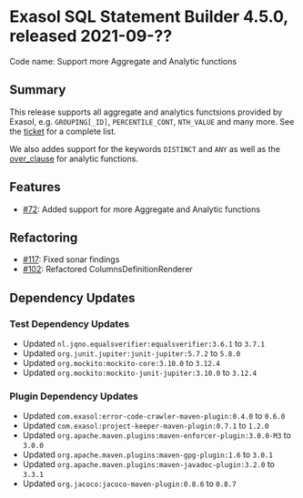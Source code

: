 # Exasol SQL Statement Builder 4.5.0, released 2021-09-??

Code name: Support more Aggregate and Analytic functions

## Summary

This release supports all aggregate and analytics functsions provided by Exasol, e.g. `GROUPING[_ID]`, `PERCENTILE_CONT`, `NTH_VALUE` and many more. See the [ticket](https://github.com/exasol/sql-statement-builder/issues/72) for a complete list.

We also addes support for the keywords `DISTINCT` and `ANY` as well as the [over_clause](https://docs.exasol.com/sql_references/functions/analyticfunctions.htm?Highlight=over_clause) for analytic functions.

## Features

* [#72](https://github.com/exasol/sql-statement-builder/issues/72): Added support for more Aggregate and Analytic functions

## Refactoring

* [#117](https://github.com/exasol/sql-statement-builder/issues/117): Fixed sonar findings
* [#102](https://github.com/exasol/sql-statement-builder/issues/102): Refactored ColumnsDefinitionRenderer

## Dependency Updates

### Test Dependency Updates

* Updated `nl.jqno.equalsverifier:equalsverifier:3.6.1` to `3.7.1`
* Updated `org.junit.jupiter:junit-jupiter:5.7.2` to `5.8.0`
* Updated `org.mockito:mockito-core:3.10.0` to `3.12.4`
* Updated `org.mockito:mockito-junit-jupiter:3.10.0` to `3.12.4`

### Plugin Dependency Updates

* Updated `com.exasol:error-code-crawler-maven-plugin:0.4.0` to `0.6.0`
* Updated `com.exasol:project-keeper-maven-plugin:0.7.1` to `1.2.0`
* Updated `org.apache.maven.plugins:maven-enforcer-plugin:3.0.0-M3` to `3.0.0`
* Updated `org.apache.maven.plugins:maven-gpg-plugin:1.6` to `3.0.1`
* Updated `org.apache.maven.plugins:maven-javadoc-plugin:3.2.0` to `3.3.1`
* Updated `org.jacoco:jacoco-maven-plugin:0.8.6` to `0.8.7`
